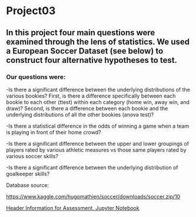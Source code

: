 # Project03
## In this project four main questions were examined through the lens of statistics. We used a European Soccer Dataset (see below) to construct four alternative hypotheses to test. 

### Our questions were:
-Is there a significant difference between the underlying distributions of the various bookies? First, is there a difference specifically between each bookie to each other (ttest) within each category (home win, away win, and draw)? Second, is there a difference between each bookie and the underlying distributions of all the other bookies (anova test)?

-Is there a statistical difference in the odds of winning a game when a team is playing in front of their home crowd?

-Is there a significant difference between the upper and lower groupings of players rated by various athletic measures vs those same players rated by various soccer skills?

-Is there a significant difference between the underlying distribution of goalkeeper skills?


Database source:

https://www.kaggle.com/hugomathien/soccer/downloads/soccer.zip/10

[Header Information for Assessment, Jupyter Notebook](00FinalProjectSubmission.ipynb)
